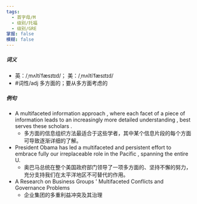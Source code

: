 ```yaml
---
tags:
  - 首字母/M
  - 级别/托福
  - 级别/GRE
掌握: false
模糊: false
---
```

##### 词义
- 英：/ˌmʌltiˈfæsɪtɪd/； 美：/ˌmʌltiˈfæsɪtɪd/
- #词性/adj  多方面的；要从多方面考虑的
##### 例句
- A multifaceted information approach , where each facet of a piece of information leads to an increasingly more detailed understanding , best serves these scholars .
	- 多方面的信息组织方法最适合于这些学者，其中某个信息片段的每个方面可导致逐渐详细的了解。
- President Obama has led a multifaceted and persistent effort to embrace fully our irreplaceable role in the Pacific , spanning the entire U.
	- 奥巴马总统在整个美国政府部门领导了一项多方面的、坚持不懈的努力，充分支持我们在太平洋地区不可替代的作用。
- A Research on Business Groups ' Multifaceted Conflicts and Governance Problems
	- 企业集团的多重利益冲突及其治理
